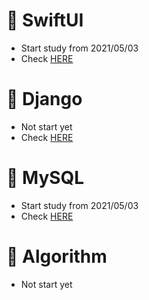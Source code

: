 # 📝 SwiftUI

 - Start study from 2021/05/03
 - Check [HERE](https://github.com/sudoswift/SwiftUI_Practice)

# 📝 Django

 - Not start yet 
 - Check [HERE](https://developer.mozilla.org/en-US/docs/Learn/Server-side/Django)

# 📝 MySQL

 - Start study from 2021/05/03
 - Check [HERE](https://www.notion.so/MySQL-28594deb71cf45b5adf53a0a049a8fd3)

# 📝 Algorithm

 - Not start yet
